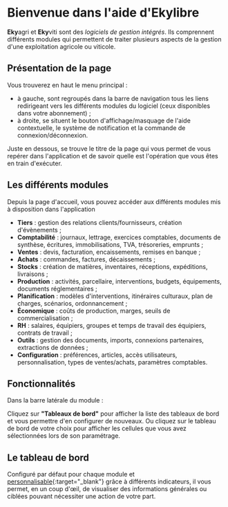 # Bienvenue dans l'aide d'Ekylibre 

**Eky**agri et **Eky**viti sont des _logiciels de gestion intégrés_. Ils comprennent différents modules qui permettent de traiter plusieurs aspects de la gestion d'une exploitation agricole ou viticole.

## Présentation de la page 

Vous trouverez en haut le menu principal :

* à gauche, sont regroupés dans la barre de navigation tous les liens redirigeant vers les différents modules du logiciel (ceux disponibles dans votre abonnement)&nbsp;;
* à droite, se situent le bouton d'affichage/masquage de l'aide contextuelle, le système de notification et la commande de connexion/déconnexion.

Juste en dessous, se trouve le titre de la page qui vous permet de vous repérer dans l'application et de savoir quelle est l'opération que vous êtes en train d'exécuter.

## Les différents modules 
Depuis la page d'accueil, vous pouvez accéder aux différents modules mis à disposition dans l'application

* **Tiers**&nbsp;: gestion des relations clients/fournisseurs, création d'évènements&nbsp;;
* **Comptabilité**&nbsp;: journaux, lettrage, exercices comptables, documents de synthèse, écritures, immobilisations, TVA, trésoreries, emprunts&nbsp;;
* **Ventes**&nbsp;: devis, facturation, encaissements, remises en banque&nbsp;;
* **Achats**&nbsp;: commandes, factures, décaissements&nbsp;;
* **Stocks**&nbsp;: création de matières, inventaires, réceptions, expéditions, livraisons&nbsp;;
* **Production**&nbsp;: activités, parcellaire, interventions, budgets, équipements, documents réglementaires&nbsp;;
* **Planification**&nbsp;: modèles d'interventions, itinéraires culturaux, plan de charges, scénarios, ordonnancement&nbsp;;
* **Économique**&nbsp;: coûts de production, marges, seuils de commercialisation&nbsp;;
* **RH**&nbsp;: salaires, équipiers, groupes et temps de travail des équipiers, contrats de travail&nbsp;;
* **Outils**&nbsp;: gestion des documents, imports, connexions partenaires, extractions de données&nbsp;;
* **Configuration**&nbsp;: préférences, articles, accès utilisateurs, personnalisation, types de ventes/achats, paramètres comptables.

## Fonctionnalités

Dans la barre latérale du module&nbsp;:

Cliquez sur **"Tableaux de bord"** pour afficher la liste des tableaux de bord et vous permettre d'en configurer de nouveaux. Ou cliquez sur le tableau de bord de votre choix pour afficher les cellules que vous avez sélectionnées lors de son paramétrage.

## Le tableau de bord  
Configuré par défaut pour chaque module et [personnalisable](https://doc.ekylibre.com/fr/chapitre4/#perso){:target="_blank"} grâce à différents indicateurs, il vous permet, en un coup d'œil, de visualiser des informations générales ou ciblées pouvant nécessiter une action de votre part.
